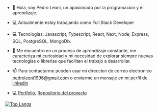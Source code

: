 - 👋 Hola, soy Pedro Leoni, un apasionado por la programacion y el aprendizaje. 

- 💻 Actualmente estoy trabajando como Full Stack Developer

- 💻 Tecnologias: Javascript, Typescript, React, Next, Node, Express, SQL, PostgreSQL, MongoDb.

- 🌱 Me encuentro en un proceso de aprendizaje constante, me caracteriza mi curiosidad y mi necesidad de explorar siempre nuevas tecnologías o librerías que faciliten el trabajo a desarrollar.

- 📫 Para contactarme pueden usar mi direccion de correo electronico pedroleoni1996@gmail.com o enviarme un mensaje en mi perfil de [linkedin](https://www.linkedin.com/in/pedro-leoni/)

- 💻 [Portfolio](https://pedro-leoni.vercel.app/), [Repositorio del proyecto](https://github.com/pedro-leoni/portfolio) 




[![Top Langs](https://github-readme-stats.vercel.app/api/top-langs/?username=pedro-leoni)](https://github.com/anuraghazra/github-readme-stats)
<!---
pedro-leoni/pedro-leoni is a ✨ special ✨ repository because its `README.md` (this file) appears on your GitHub profile.
You can click the Preview link to take a look at your changes.
--->

